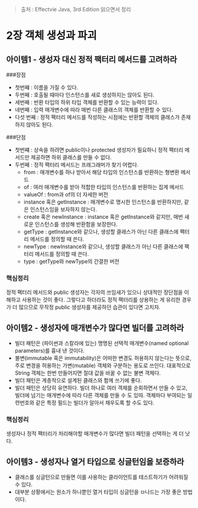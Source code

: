 > 출처 : Effectvie Java, 3rd Edition 읽으면서 정리

# 2장 객체 생성과 파괴
## 아이템1 - 생성자 대신 정적 팩터리 메서드를 고려하라
###장점
- 첫번쨰 : 이름을 가질 수 있다.
- 두번째 : 호출될 때마다 인스턴스를 새로 생성하지는 않아도 된다.
- 세번째 : 반환 타입의 하위 타입 객체를 반환할 수 있는 능력이 있다.
- 네번째 : 입력 매개변수에 따라 매번 다른 클래스의 객체를 반환할 수 있다.
- 다섯 번째 : 정적 팩터리 메서드를 작성하는 시점에는 반환할 객체의 클래스가 존재하지 않아도 된다.

###단점
- 첫번쨰 : 상속을 하려면 public이나 protected 생성자가 필요하니 정적 팩터리 메서드만 제공하면 하위 클래스를 만들 수 없다.
- 두번째 : 정적 팩터리 메서드는 프래그래머가 찾기 어렵다.  
    * from : 매개변수를 하나 받아서 해당 타입의 인스턴스를 반환하는 형변환 메서드
    * of : 여러 매개변수를 받아 적합한 타입의 인스턴스를 반환하는 집계 메서드
    * valueOf : from과 of의 더 자세한 버전
    * instance 혹은 getInstance : 매개변수로 명시한 인스턴스를 반환하지만, 같은 인스턴스임을 보자하지 않는다.
    * create 혹은 newInstance : instance 혹은 getInstance와 같지만, 매번 새로운 인스턴스를 생성해 반환함을 보장한다.
    * getType : getInstance와 같으나, 생성할 클래스가 아닌 다른 클래스에 팩터리 메서드를 정의할 때 쓴다.
    * newType : newInstance와 같으나, 생성할 클래스가 아닌 다른 클래스에 팩터리 메서드를 정의할 때 쓴다.
    * type : getType와 newType의 간결한 버전
    
### 핵심정리
정적 팩터리 메서드와 public 생성자는 각자의 쓰임새가 있으니 상대적인 장단점을 이해하고 사용하는 것이 좋다.
그렇다고 하더라도 정적 팩터리를 상용하는 게 유리한 경우가 더 많으므로 무작정 public 생성자를 제공하던 습관이 있다면 고치자.

## 아이템2 - 생성자에 매개변수가 많다면 빌더를 고려하라
 - 빌더 패턴은 (파이썬과 스칼라에 있는) 명명된 선택적 매개변수(named optional parameters)를 흉내 낸 것이다.
 - 불변(immutable 혹은 immutability)은 어떠한 변경도 허용하지 않는다는 뜻으로, 주로 변경을 허용하는 가변(mutable) 객체와
   구분하는 용도로 쓰인다. 대표적으로 String 객체는 한번 만들어지면 절대 값을 바꿀 수 없는 불변 객체다.
 - 빌더 패턴은 계층적으로 설계된 클래스와 함께 쓰기에 좋다.   
 - 빌더 패턴은 상당히 유연하다. 빌더 하나로 여러 객체를 순회하면서 만들 수 있고, 빌더에 넘기는 매개변수에
   따라 다른 객체를 만들 수 도 있따. 객체마다 부여되는 일련번호와 같은 특정 필드는 빌더가 알아서 채우도록 할 수도 있다.
   
### 핵심정리
생성자나 정적 팩터리가 처리해야할 매개변수가 많다면 빌더 패턴을 선택하는 게 더 낫다.   

## 아이템3 - 생성자나 열거 타입으로 싱글턴임을 보증하라
 - 클래스를 싱글턴으로 만들면 이를 사용하는 클라이언트를 테스트하기가 어려워질 수 있다.
 - 대부분 상황에서는 원소가 하나뿐인 열거 타입이 싱글턴을 ㅁ나드는 가장 좋은 방법이다.
    